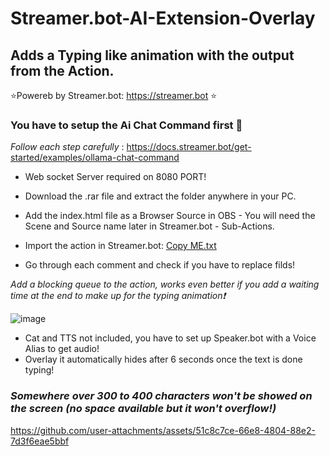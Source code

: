 # Streamer.bot-AI-Extension-Overlay
## Adds a Typing like animation with the output from the Action.
⭐Powereb by Streamer.bot: <https://streamer.bot> ⭐

### You have to setup the Ai Chat Command first 🔽
 *Follow each step carefully* :  <https://docs.streamer.bot/get-started/examples/ollama-chat-command>
  
* Web socket Server required on 8080 PORT!  
* Download the .rar file and extract the folder anywhere in your PC.
* Add the index.html file as a Browser Source in OBS - You will need the Scene and Source name later in Streamer.bot - Sub-Actions.
* Import the action in Streamer.bot: [Copy ME.txt](https://github.com/user-attachments/files/16832347/Copy.ME.txt)

* Go through each comment and check if you have to replace filds!

*Add a blocking queue to the action, works even better if you add a waiting time at the end to make up for the typing animation❗*

 ![image](https://github.com/user-attachments/assets/3c2bb7df-ab69-4346-a357-7f1d3d165728)

* Cat and TTS not included, you have to set up Speaker.bot with a Voice Alias to get audio!
* Overlay it automatically hides after 6 seconds once the text is done typing!
### *Somewhere over 300 to 400 characters won't be showed on the screen (no space available but it won't overflow!)*
  
https://github.com/user-attachments/assets/51c8c7ce-66e8-4804-88e2-7d3f6eae5bbf

